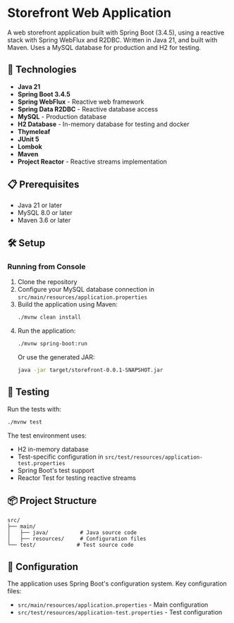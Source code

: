 # Storefront Web Application

A web storefront application built with Spring Boot (3.4.5), using a reactive stack with Spring WebFlux and R2DBC. Written in Java 21, and built with Maven. Uses a MySQL database for production and H2 for testing.

## 🚀 Technologies

- **Java 21**
- **Spring Boot 3.4.5**
- **Spring WebFlux** - Reactive web framework
- **Spring Data R2DBC** - Reactive database access
- **MySQL** - Production database
- **H2 Database** - In-memory database for testing and docker
- **Thymeleaf**
- **JUnit 5**
- **Lombok**
- **Maven**
- **Project Reactor** - Reactive streams implementation

## 📋 Prerequisites

- Java 21 or later
- MySQL 8.0 or later
- Maven 3.6 or later

## 🛠️ Setup

### Running from Console

1. Clone the repository
2. Configure your MySQL database connection in `src/main/resources/application.properties`
3. Build the application using Maven:
   ```bash
   ./mvnw clean install
   ```
4. Run the application:
   ```bash
   ./mvnw spring-boot:run
   ```
   Or use the generated JAR:
   ```bash
   java -jar target/storefront-0.0.1-SNAPSHOT.jar

## 🧪 Testing

Run the tests with:

```bash
./mvnw test
```

The test environment uses:
- H2 in-memory database
- Test-specific configuration in `src/test/resources/application-test.properties`
- Spring Boot's test support
- Reactor Test for testing reactive streams

## 📦 Project Structure

```
src/
├── main/
│   ├── java/          # Java source code
│   ├── resources/     # Configuration files
└── test/             # Test source code
```

## 🔧 Configuration

The application uses Spring Boot's configuration system. Key configuration files:
- `src/main/resources/application.properties` - Main configuration
- `src/test/resources/application-test.properties` - Test configuration